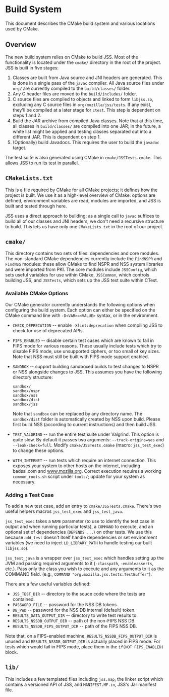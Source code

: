 # Build System

This document describes the CMake build system and various locations used
by CMake.


## Overview

The new build system relies on CMake to build JSS. Most of the functionality
is located under the `cmake/` directory in the root of the project. JSS is
built in five stages:

1. Classes are built from Java source and JNI headers are generated. This is
   done in a single pass of the `javac` compiler. All Java source files under
   `org/` are currently compiled to the `build/classes/` folder.
2. Any C header files are moved to the `build/includes/` folder.
3. C source files are compiled to objects and linked to form `libjss.so`,
   excluding any C source files in `org/mozilla/jss/tests`. If any exist,
   they'll be compiled at a later stage for `ctest`. This step is dependent
   on steps 1 and 2.
4. Build the JAR archive from compiled Java classes. Note that at this time,
   all classes in `build/classes/` are compiled into one JAR; in the future,
   a white list might be applied and testing classes separated out into a
   different JAR. This is dependent on step 1.
5. (Optionally) build Javadocs. This requires the user to build the `javadoc`
   target.

The test suite is also generated using CMake in `cmake/JSSTests.cmake`. This
allows JSS to run its test in parallel.


## `CMakeLists.txt`

This is a file required by CMake for all CMake projects; it defines how the
project is built. We use it as a high-level overview of CMake: options are
defined, environment variables are read, modules are imported, and JSS is
built and tested through here.

JSS uses a direct approach to building: as a single call to `javac` suffices
to build all of our classes and JNI headers, we don't need a recursive
structure to build. This lets us have only one `CMakeLists.txt` in the root
of our project.


## `cmake/`

This directory contains two sets of files: dependencies and core modules.
The non-standard CMake dependencies currently include the `FindNSPR` and
`FindNSS` modules: these allow CMake to find NSPR and NSS system libraries
and were imported from PKI. The core modules include `JSSConfig`, which
sets useful variables for use within CMake, `JSSCommon`, which controls
building JSS, and `JSSTests`, which sets up the JSS test suite within
CTest.

### Available CMake Options

Our CMake generator currently understands the following options when
configuring the build system. Each option can either be specified on the CMake
command line with `-D<VAR>=<VALUE>` syntax, or in the environment.

 - `CHECK_DEPRECATION` -- enable `-Xlint:deprecation` when compiling JSS to
    check for use of deprecated APIs.
 - `FIPS_ENABLED` -- disable certain test cases which are known to fail in
    FIPS mode for various reasons. These usually include tests which try to
    disable FIPS mode, use unsupported ciphers, or too small of key sizes.
    Note that NSS must still be built with FIPS mode support enabled.
 - `SANDBOX` -- support building sandboxed builds to test changes to NSPR or
    NSS alongside changes to JSS. This assumes you have the following
    directory structure:

    ```
    sandbox/
    sandbox/nspr
    sandbox/nss
    sandbox/dist
    sandbox/jss
    ```

    Note that `sandbox` can be replaced by any directory name. The
    `sandbox/dist` folder is automatically created by NSS upon build.
    Please first build NSS (according to current instructions) and then
    build JSS.
 - `TEST_VALGRIND` -- run the entire test suite under Valgrind. This option
    is quite slow. By default it passes two arguments: `--track-origins=yes`
    and `--leak-check=full`. Modify `cmake/JSSTests.cmake` (macro:
    `jss_test_exec`) to change these options.
 - `WITH_INTERNET` -- run tests which require an internet connection. This
    exposes your system to other hosts on the internet, including badssl.com
    and www.mozilla.org. Correct execution requires a working `common_roots.sh`
    script under `tools/`; update for your system as necessary.

### Adding a Test Case

To add a new test case, add an entry to `cmake/JSSTests.cmake`. There's two
useful helpers macros `jss_test_exec` and `jss_test_java`.

`jss_test_exec` takes a `NAME` parameter (to use to identify the test case
in output and when running particular tests), a `COMMAND` to execute, and an
optional set of dependencies (`DEPENDS ...`) on other tests. We use this
because `add_test` doesn't itself handle dependencies or set environment
variables (we need to inject `LD_LIBRARY_PATH` to handle testing our built
`libjss.so`).

`jss_test_java` is a wrapper over `jss_test_exec` which handles setting up
the JVM and passing required arguments to it (`-classpath`, `-enableasserts`,
etc.). Pass only the class you wish to execute and any arguments to it as
the COMMAND field. (e.g., `COMMAND "org.mozilla.jss.tests.TestBuffer"`).

There are a few useful variables defined:

 - `JSS_TEST_DIR` -- directory to the souce code where the tests are
    contained.
 - `PASSWORD_FILE` -- password for the NSS DB tokens.
 - `DB_PWD` -- password for the NSS DB internal (default) token.
 - `RESULTS_DATA_OUTPUT_DIR` -- directory to write test results to.
 - `RESULTS_NSSDB_OUTPUT_DIR` -- path of the non-FIPS NSS DB.
 - `RESULTS_NSSDB_FIPS_OUTPUT_DIR` -- path of the FIPS NSS DB.

Note that, on a FIPS-enabled machine, `RESULTS_NSSDB_FIPS_OUTPUT_DIR` is
unused and `RESULTS_NSSDB_OUTPUT_DIR` is actually placed in FIPS mode.
For tests which would fail in FIPS mode, place them in the
`if(NOT FIPS_ENABLED)` block.

## `lib/`

This includes a few templated files including `jss.map`, the linker script
which contains a versioned API of JSS, and `MANIFEST.MF.in`, JSS's Jar
manifest file.
